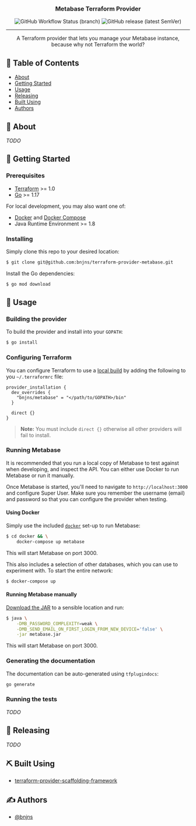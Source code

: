 <div align="center">

### Metabase Terraform Provider

![GitHub Workflow Status (branch)](https://img.shields.io/github/workflow/status/bnjns/terraform-provider-metabase/Build%20&%20Test/main?style=flat-square)
![GitHub release (latest SemVer)](https://img.shields.io/github/v/release/bnjns/terraform-provider-metabase?display_name=tag&label=version&sort=semver&style=flat-square)

---

A Terraform provider that lets you manage your Metabase instance, because why not Terraform the world?
</div>

## 📝 Table of Contents

- [About](#-about)
- [Getting Started](#-getting-started)
- [Usage](#-usage)
- [Releasing](#-releasing)
- [Built Using](#-built-using)
- [Authors](#-authors)

## 🧐 About

_TODO_

## 🏁 Getting Started

### Prerequisites

- [Terraform](https://www.terraform.io/downloads.html) >= 1.0
- [Go](https://golang.org/doc/install) >= 1.17

For local development, you may also want one of:
- [Docker](https://docs.docker.com/get-docker/) and [Docker Compose](https://docs.docker.com/compose/install/)
- Java Runtime Environment >= 1.8

### Installing

Simply clone this repo to your desired location:

```sh
$ git clone git@github.com:bnjns/terraform-provider-metabase.git
```

Install the Go dependencies:

```sh
$ go mod download
```

## 🎈 Usage

### Building the provider

To build the provider and install into your `GOPATH`:

```sh
$ go install
```

### Configuring Terraform

You can configure Terraform to use a [local build](#building-the-provider) by adding the following to you `~/.terraformrc` file:

```hcl
provider_installation {
  dev_overrides {
    "bnjns/metabase" = "</path/to/GOPATH>/bin"
  }

  direct {}
}
```

> **Note:** You must include `direct {}` otherwise all other providers will fail to install.

### Running Metabase

It is recommended that you run a local copy of Metabase to test against when developing, and inspect the API. You can
either use Docker to run Metabase or run it manually.

Once Metabase is started, you'll need to navigate to `http://localhost:3000` and configure Super User. Make sure you
remember the username (email) and password so that you can configure the provider when testing.

#### Using Docker

Simply use the included [`docker`](docker) set-up to run Metabase:

```sh
$ cd docker && \
    docker-compose up metabase
```

This will start Metabase on port 3000.

This also includes a selection of other databases, which you can use to experiment with. To start the entire network:

```sh
$ docker-compose up
```

#### Running Metabase manually

[Download the JAR](https://www.metabase.com/docs/latest/operations-guide/running-the-metabase-jar-file.html) to a
sensible location and run:

```sh
$ java \
    -DMB_PASSWORD_COMPLEXITY=weak \
    -DMB_SEND_EMAIL_ON_FIRST_LOGIN_FROM_NEW_DEVICE='false' \
    -jar metabase.jar
```

This will start Metabase on port 3000.

### Generating the documentation

The documentation can be auto-generated using `tfplugindocs`:

```sh
go generate
```

### Running the tests

_TODO_

## 🚀 Releasing

_TODO_

## ⛏️ Built Using

- [terraform-provider-scaffolding-framework](https://github.com/hashicorp/terraform-provider-scaffolding-framework)

## ✍️ Authors

- [@bnjns](https://github.com/bnjns)
